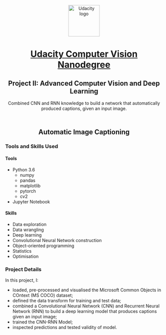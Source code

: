 <p align="center">
  <a href="https://www.udacity.com/">
    <img src='https://course_report_production.s3.amazonaws.com/rich/rich_files/rich_files/5511/s300/udacity-logo.png' alt="Udacity logo" width = 100px>
   </a>
</p>

<h1 align="center"><a href = "https://www.udacity.com/course/computer-vision-nanodegree--nd891"> Udacity Computer Vision Nanodegree </a></h1>
<h2 align="center">Project II: Advanced Computer Vision and Deep Learning<br></h2>
<p align="center">Combined CNN and RNN knowledge to build a network that automatically produced captions, given an input image.</p>
<h2 align="center"><br>Automatic Image Captioning<br></h2>


### Tools and Skills Used

#### Tools
- Python 3.6
  - numpy
  - pandas
  - matplotlib
  - pytorch
  - cv2
- Jupyter Notebook

#### Skills
- Data exploration
- Data wrangling
- Deep learning
- Convolutional Neural Network construction
- Object-oriented programming
- Statistics
- Optimisation

### Project Details

In this project, I: 
- loaded, pre-processed and visualised the Microsoft Common Objects in COntext (MS COCO) dataset;
- defined the data transform for training and test data;
- combined a Convolutional Neural Network (CNN) and Recurrent Neural Network (RNN) to build a deep learning model that produces captions given an input image;
- trained the CNN-RNN Model;
- inspected predictions and tested validity of model.
